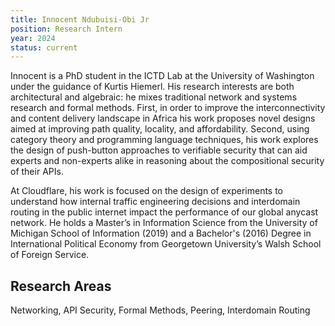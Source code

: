 ```yaml
---
title: Innocent Ndubuisi-Obi Jr
position: Research Intern
year: 2024
status: current
---
```


Innocent is a PhD student in the ICTD Lab at the University of Washington under the guidance of Kurtis Hiemerl. His research interests are both architectural and algebraic: he mixes traditional network and systems research and formal methods. First, in order to improve the interconnectivity and content delivery landscape in Africa his work proposes novel designs aimed at improving path quality, locality, and affordability. Second, using category theory and programming language techniques, his work explores the design of push-button approaches to verifiable security that can aid experts and non-experts alike in reasoning about the compositional security of their APIs.

At Cloudflare, his work is focused on the design of experiments to understand how internal traffic engineering decisions and interdomain routing in the public internet impact the performance of our global anycast network. He holds a Master’s in Information Science from the University of Michigan School of Information (2019) and a Bachelor's (2016) Degree in International Political Economy from Georgetown University’s Walsh School of Foreign Service.

## Research Areas
Networking, API Security, Formal Methods, Peering, Interdomain Routing
